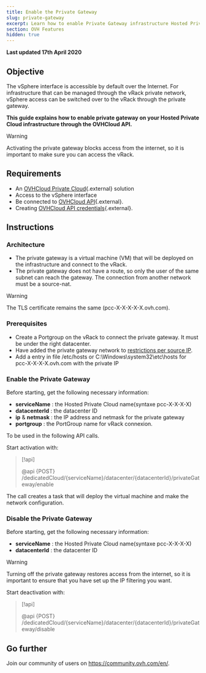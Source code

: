 ```yaml
---
title: Enable the Private Gateway
slug: private-gateway
excerpt: Learn how to enable Private Gateway infrastructure Hosted Private Cloud
section: OVH Features
hidden: true
---
```


**Last updated 17th April 2020**

## Objective

The vSphere interface is accessible by default over the Internet. For infrastructure that can be managed through the vRack private network, vSphere access can be switched over to the vRack through the private gateway.

**This guide explains how to enable private gateway on your Hosted Private Cloud infrastructure through the OVHCloud API.**

> [!warning]
>
> Activating the private gateway blocks access from the internet, so it is important to make sure you can access the vRack.
>

## Requirements

* An [OVHCloud Private Cloud](https://www.ovh.co.uk/private-cloud/){.external} solution
* Access to the vSphere interface
* Be connected to [OVHCloud API](https://api.ovh.com/console){.external}.
* Creating [OVHCloud API credentials](https://docs.ovh.com/gb/en/customer/first-steps-with-ovh-api/){.external}.

## Instructions

### Architecture

* The private gateway is a virtual machine (VM) that will be deployed on the infrastructure and connect to the vRack.
* The private gateway does not have a route, so only the user of the same subnet can reach the gateway. The connection from another network must be a source-nat.

> [!warning]
>
> The TLS certificate remains the same (pcc-X-X-X-X-X.ovh.com).
>

### Prerequisites

* Create a Portgroup on the vRack to connect the private gateway. It must be under the right datacenter.
* Have added the private gateway network to [restrictions per source IP](https://docs.ovh.com/gb/en/private-cloud/control-panel-ovh-private-cloud/).
* Add a entry in file /etc/hosts or C:\Windows\system32\etc\hosts for pcc-X-X-X-X.ovh.com with the private IP

### Enable the Private Gateway

Before starting, get the following necessary information:
- **serviceName** : the Hosted Private Cloud name(syntaxe pcc-X-X-X-X)
- **datacenterId** : the datacenter ID
- **ip** & **netmask** : the IP address and netmask for the private gateway
- **portgroup** : the PortGroup name for vRack connexion.

To be used in the following API calls.

Start activation with:

> [!api]
>
> @api {POST} /dedicatedCloud/{serviceName}/datacenter/{datacenterId}/privateGateway/enable
>

The call creates a task that will deploy the virtual machine and make the network configuration.

### Disable the Private Gateway

Before starting, get the following necessary information:
- **serviceName** : the Hosted Private Cloud name(syntaxe pcc-X-X-X-X)
- **datacenterId** : the datacenter ID

> [!warning]
>
> Turning off the private gateway restores access from the internet, so it is important to ensure that you have set up the IP filtering you want.
>

Start deactivation with:

> [!api]
>
> @api {POST} /dedicatedCloud/{serviceName}/datacenter/{datacenterId}/privateGateway/disable
>

## Go further

Join our community of users on <https://community.ovh.com/en/>.
